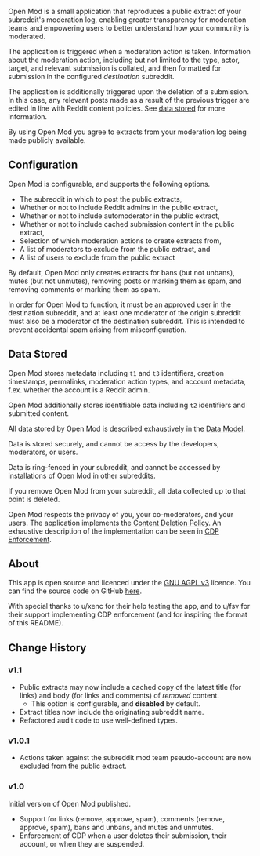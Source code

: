Open Mod is a small application that reproduces a public extract of your subreddit's moderation log, enabling greater transparency for moderation teams and empowering users to better understand how your community is moderated.

The application is triggered when a moderation action is taken. Information about the moderation action, including but not limited to the type, actor, target, and relevant submission is collated, and then formatted for submission in the configured _destination_ subreddit.

The application is additionally triggered upon the deletion of a submission. In this case, any relevant posts made as a result of the previous trigger are edited in line with Reddit content policies. See [data stored](#data-stored) for more information.

By using Open Mod you agree to extracts from your moderation log being made publicly available.

## Configuration

Open Mod is configurable, and supports the following options.

- The subreddit in which to post the public extracts,
- Whether or not to include Reddit admins in the public extract,
- Whether or not to include automoderator in the public extract,
- Whether or not to include cached submission content in the public extract,
- Selection of which moderation actions to create extracts from,
- A list of moderators to exclude from the public extract, and
- A list of users to exclude from the public extract

By default, Open Mod only creates extracts for bans (but not unbans), mutes (but not unmutes), removing posts or marking them as spam, and removing comments or marking them as spam.

In order for Open Mod to function, it must be an approved user in the destination subreddit, and at least one moderator of the origin subreddit must also be a moderator of the destination subreddit. This is intended to prevent accidental spam arising from misconfiguration.

## Data Stored

Open Mod stores metadata including `t1` and `t3` identifiers, creation timestamps, permalinks, moderation action types, and account metadata, f.ex. whether the account is a Reddit admin.

Open Mod additionally stores identifiable data including `t2` identifiers and submitted content.

All data stored by Open Mod is described exhaustively in the [Data Model](docs/dataModel.md).

Data is stored securely, and cannot be access by the developers, moderators, or users.

Data is ring-fenced in your subreddit, and cannot be accessed by installations of Open Mod in other subreddits.

If you remove Open Mod from your subreddit, all data collected up to that point is deleted.

Open Mod respects the privacy of you, your co-moderators, and your users. The application implements the [Content Deletion Policy](https://developers.reddit.com/docs/guidelines#content-deletion-policy). An exhaustive description of the implementation can be seen in [CDP Enforcement](docs/contentDeletionPolicy.md).

## About

This app is open source and licenced under the [GNU AGPL v3](https://choosealicense.com/licenses/agpl-3.0/) licence. You can find the source code on GitHub [here](https://github.com/AnAbsurdlyAngryGoose/openmod).

With special thanks to u/xenc for their help testing the app, and to u/fsv for their support implementing CDP enforcement (and for inspiring the format of this README).

## Change History

### v1.1

- Public extracts may now include a cached copy of the latest title (for links) and body (for links and comments) of _removed_ content.
  - This option is configurable, and **disabled** by default.
- Extract titles now include the originating subreddit name.
- Refactored audit code to use well-defined types.

### v1.0.1

- Actions taken against the subreddit mod team pseudo-account are now excluded from the public extract.

### v1.0

Initial version of Open Mod published.

- Support for links (remove, approve, spam), comments (remove, approve, spam), bans and unbans, and mutes and unmutes.
- Enforcement of CDP when a user deletes their submission, their account, or when they are suspended.
